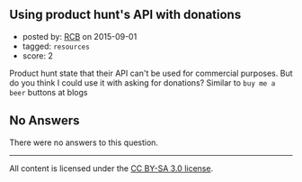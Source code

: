 ## Using product hunt's API with donations

- posted by: [RCB](https://stackexchange.com/users/440508/rcb) on 2015-09-01
- tagged: `resources`
- score: 2

<p>Product hunt state that their API can't be used for commercial purposes. But do you think I could use it with asking for donations? Similar to <code>buy me a beer</code> buttons at blogs</p>


## No Answers

There were no answers to this question.


---

All content is licensed under the [CC BY-SA 3.0 license](https://creativecommons.org/licenses/by-sa/3.0/).
